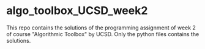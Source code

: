 # algo_toolbox_UCSD_week2
This repo contains the solutions of the programming assignment of week 2 of course "Algorithmic Toolbox" by UCSD.
Only the python files contains the solutions.
